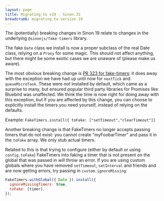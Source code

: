 ```yaml
---
layout: page
title: Migrating to v19 - Sinon.JS
breadcrumb: migrating to version 19
---
```


The (potentially) breaking changes in Sinon 19 relate to changes in the
underlying `@sinonjs/fake-timers` library.

The fake `Date` class we install is now a proper subclass of the real Date class, relying on a `Proxy` for some magic.
This should not affect anything, but there might be some exotic cases we are unaware of (please make us aware).

The most obvious breaking change is [PR 323 for fake-timers](https://github.com/sinonjs/fake-timers/pull/323):
it does away with the exception we have had up until now for `nextTick` and `queueMicroTask`. These were
_not_ installed by default, which came as a surprise to many, but ensured popular third party libraries for
Promises like Bluebird was unaffected. We think the time is now right for doing away with this exception, but
if you are affected by this change, you can choose to explicitly install the timers you need yourself,
instead of relying on the defaults.

Example: `FakeTimers.install({ toFake: ["setTimeout","clearTimeout"]}`

Another breaking change is that FakeTimers no longer accepts passing timers that do not exist:
you cannot create "myFoobarTimer" and pass it in the `toFake` array. We only stub actual timers.

Related to this is that trying to configure (either by default or using `config.toFake`) FakeTimers into faking a timer that is not present on the global that was passed in will throw an error. If you are using custom globals where you have removed `setTimeout`, `setInterval` and friends and are now getting errors, try passing in `custom.ignoreMissing`:

```javascript
FakeTimers.withGlobal({ Date }).install({
  ignoreMissingTimers: true,
  toFake: [timer],
});
```
